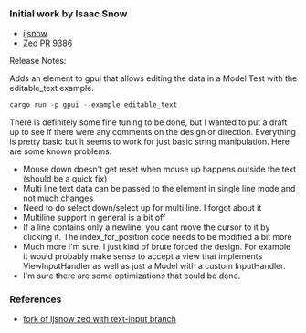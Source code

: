 ### Initial work by Isaac Snow

- [ijsnow](https://github.com/ijsnow)
- [Zed PR 9386](https://github.com/zed-industries/zed/pull/9386)

Release Notes:

Adds an element to gpui that allows editing the data in a Model<String>
Test with the editable_text example.

```rust
cargo run -p gpui --example editable_text
```

There is definitely some fine tuning to be done, but I wanted to put a draft up to see if there were any comments on the design or direction. Everything is pretty basic but it seems to work for just basic string manipulation. Here are some known problems:

- Mouse down doesn't get reset when mouse up happens outside the text (should be a quick fix)
- Multi line text data can be passed to the element in single line mode and not much changes
- Need to do select down/select up for multi line. I forgot about it
- Multiline support in general is a bit off
- If a line contains only a newline, you cant move the cursor to it by clicking it. The index_for_position code needs to be modified a bit more
- Much more I'm sure. I just kind of brute forced the design. For example it would probably make sense to accept a view that implements ViewInputHandler as well as just a Model<String> with a custom InputHandler.
- I'm sure there are some optimizations that could be done.

### References

- [fork of ijsnow zed with text-input branch ](https://github.com/stormblog/zed/tree/text-input)
